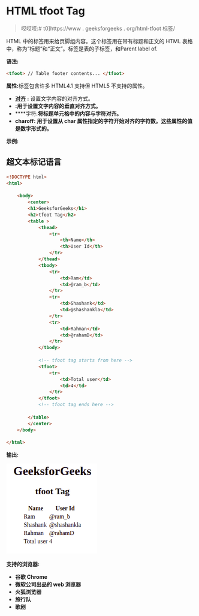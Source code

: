 # HTML tfoot Tag

> 哎哎哎:# t0]https://www . geeksforgeeks . org/html-tfoot 标签/

HTML 中的标签用来给页脚组内容。这个标签用在带有标题和正文的 HTML 表格中，称为“标题”和“正文”。标签是表的子标签，和Parent label of.

**语法:**

```html
<tfoot> // Table footer contents... </tfoot>
```

**属性:**<tfoot>标签包含许多 HTML4.1 支持但 HTML5 不支持的属性。

*   [**对齐**](https://www.geeksforgeeks.org/html-tfoot-align-attribute/) **:** 设置文字内容的对齐方式。
*   [](https://www.geeksforgeeks.org/html-tfoot-valign-attribute/)****:用于设置文字内容的垂直对齐方式。****
*   ****字符:**将标题单元格中的内容与字符对齐。**
*   ****charoff:** 用于设置从 char 属性指定的字符开始对齐的字符数。这些属性的值是数字形式的。**

****示例:****

## **超文本标记语言**

```html
<!DOCTYPE html>
<html>

    <body>
        <center>
        <h1>GeeksforGeeks</h1>
        <h2>tfoot Tag</h2>
        <table >
            <thead>
                <tr>
                    <th>Name</th>
                    <th>User Id</th>
                </tr>
            </thead>
            <tbody>
                <tr>
                    <td>Ram</td>
                    <td>@ram_b</td>
                </tr>
                <tr>
                    <td>Shashank</td>
                    <td>@shashankla</td>
                </tr>
                <tr>
                    <td>Rahman</td>
                    <td>@rahamD</td>
                </tr>
            </tbody>

            <!-- tfoot tag starts from here -->
            <tfoot>
                <tr>
                    <td>Total user</td>
                    <td>4</td>
                </tr>
            </tfoot>
            <!-- tfoot tag ends here -->

        </table>
        </center>
    </body>

</html>                   
```

****输出:**** 

**![](img/0ba9dc1e42619d4ea98840ca3b02fa9f.png)**

****支持的浏览器:****

*   **谷歌 Chrome**
*   **微软公司出品的 web 浏览器**
*   **火狐浏览器**
*   **旅行队**
*   **歌剧**
